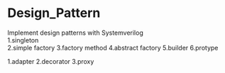 # Design_Pattern
Implement design patterns with Systemverilog  
1.singleton  
2.simple factory
3.factory method
4.abstract factory
5.builder
6.protype

1.adapter
2.decorator 
3.proxy
